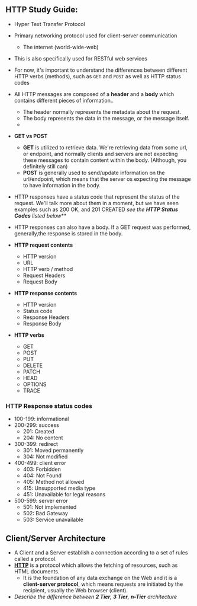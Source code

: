 ## HTTP Study Guide:
- Hyper Text Transfer Protocol

- Primary networking protocol used for client-server communication
  - The internet (world-wide-web) 

- This is also specifically used for RESTful web services

- For now, it's important to understand the differences between different
  HTTP verbs (methods), such as <code>GET</code> and <code>POST</code> as well as HTTP status codes

- All HTTP messages are composed of a **header** and a **body** which contains different
  pieces of information.. 
    - The header normally represents the metadata about the request. 
    - The body represents the data in the message, or the message itself.
    -
- **GET vs POST**
  - **GET** is utilized to retrieve data. We're retrieving data from some url, or endpoint,
    and normally clients and servers are not expecting these messages to contain content
    within the body. (Although, you definitely still can)
  - **POST** is generally used to send/update information on the url/endpoint, which means
    that the server os expecting the message to have information in the body.

- HTTP responses have a status code that represent the status of the request. We'll talk
  more about them in a moment, but we have seen examples such as 200 OK, and 201 CREATED *see the **HTTP Status Codes** listed below***

- HTTP responses can also have a body. If a GET request was performed, generally,the response is stored in the body.


- **HTTP request contents**
  - HTTP version
  - URL
  - HTTP verb / method
  - Request Headers
  - Request Body
  
- **HTTP response contents**
  - HTTP version
  - Status code
  - Response Headers
  - Response Body

- **HTTP verbs**
  - GET
  - POST
  - PUT
  - DELETE
  - PATCH
  - HEAD
  - OPTIONS
  - TRACE
  
### HTTP Response status codes
  - 100-199: informational
  - 200-299: success
    - 201: Created
    - 204: No content
  - 300-399: redirect
    - 301: Moved permanently
    - 304: Not modified
  - 400-499: client error
    - 403: Forbidden
    - 404: Not Found
    - 405: Method not allowed
    - 415: Unsupported media type
    - 451: Unavailable for legal reasons
  - 500-599: server error
    - 501: Not implemented
    - 502: Bad Gateway
    - 503: Service unavailable

## Client/Server Architecture
- A Client and a Server establish a connection according to a set of rules called a protocol. 
- [**HTTP**](https://developer.mozilla.org/en-US/docs/Web/HTTP/Overview) is a protocol which allows the fetching of resources, such as HTML documents. 
    - It is the foundation of any data exchange on the Web and it is a **client-server protocol**, which means requests are initiated by the recipient, usually the Web browser (client).
- *Describe the difference between **2 Tier**, **3 Tier**, **n-Tier** architecture*
